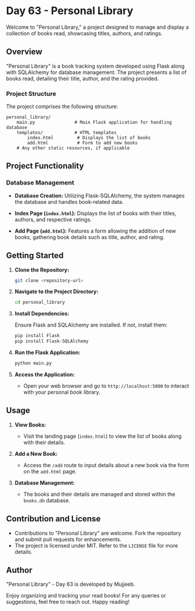 # Day 63 - Personal Library

Welcome to "Personal Library," a project designed to manage and display a collection of books read, showcasing titles, authors, and ratings.

## Overview

"Personal Library" is a book tracking system developed using Flask along with SQLAlchemy for database management. The project presents a list of books read, detailing their title, author, and the rating provided.

### Project Structure

The project comprises the following structure:

```
personal_library/
    main.py               # Main Flask application for handling database
    templates/            # HTML templates
        index.html         # Displays the list of books
        add.html           # Form to add new books
    # Any other static resources, if applicable
```

## Project Functionality

### Database Management

- **Database Creation:** Utilizing Flask-SQLAlchemy, the system manages the database and handles book-related data.

- **Index Page (`index.html`):** Displays the list of books with their titles, authors, and respective ratings.

- **Add Page (`add.html`):** Features a form allowing the addition of new books, gathering book details such as title, author, and rating.

## Getting Started

1. **Clone the Repository:**

   ```bash
   git clone <repository-url>
   ```

2. **Navigate to the Project Directory:**

   ```bash
   cd personal_library
   ```

3. **Install Dependencies:**

   Ensure Flask and SQLAlchemy are installed. If not, install them:

   ```bash
   pip install Flask
   pip install Flask-SQLAlchemy
   ```

4. **Run the Flask Application:**

   ```bash
   python main.py
   ```

5. **Access the Application:**

   - Open your web browser and go to `http://localhost:5000` to interact with your personal book library.

## Usage

1. **View Books:**
   - Visit the landing page (`index.html`) to view the list of books along with their details.

2. **Add a New Book:**
   - Access the `/add` route to input details about a new book via the form on the `add.html` page.

3. **Database Management:**
   - The books and their details are managed and stored within the `books.db` database.

## Contribution and License

- Contributions to "Personal Library" are welcome. Fork the repository and submit pull requests for enhancements.
- The project is licensed under MIT. Refer to the `LICENSE` file for more details.

## Author

"Personal Library" - Day 63 is developed by Mujjeeb.

Enjoy organizing and tracking your read books! For any queries or suggestions, feel free to reach out. Happy reading!